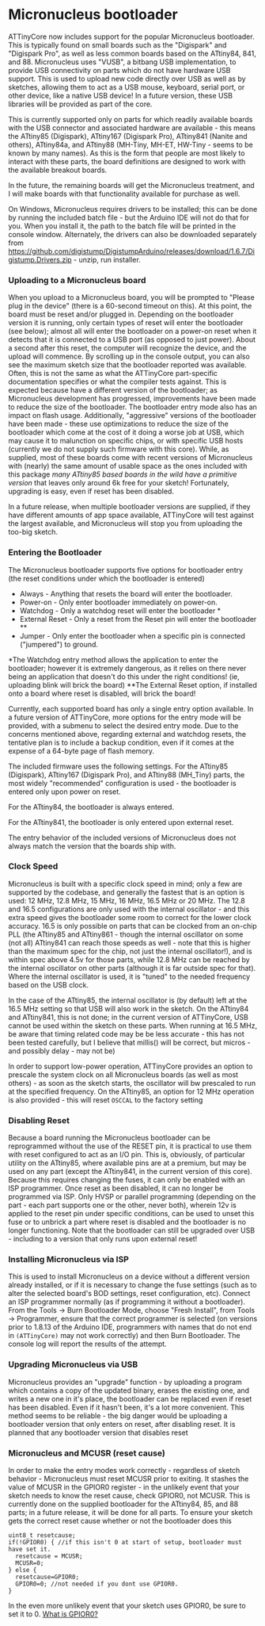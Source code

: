# Micronucleus bootloader

ATTinyCore now includes support for the popular Micronucleus bootloader. This is typically found on small boards such as the "Digispark" and "Digispark Pro", as well as less common boards based on the ATtiny84, 841, and 88. Micronucleus uses "VUSB", a bitbang USB implementation, to provide USB connectivity on parts which do not have hardware USB support. This is used to upload new code directly over USB as well as by sketches, allowing them to act as a USB mouse, keyboard, serial port, or other device, like a native USB device! In a future version, these USB libraries will be provided as part of the core.

This is currently supported only on parts for which readily available boards with the USB connector and associated hardware are available - this means the ATtiny85 (Digispark), ATtiny167 (Digispark Pro), ATtiny841 (Nanite and others), ATtiny84a, and ATtiny88 (MH-Tiny, MH-ET, HW-Tiny - seems to be known by many names). As this is the form that people are most likely to interact with these parts, the board definitions are designed to work with the available breakout boards.

In the future, the remaining boards will get the Micronucleus treatment, and I will make boards with that functionality available for purchase as well.

On Windows, Micronucleus requires drivers to be installed; this can be done by running the included batch file - but the Arduino IDE will not do that for you. When you install it, the path to the batch file will be printed in the console window. Alternately, the drivers can also be downloaded separately from https://github.com/digistump/DigistumpArduino/releases/download/1.6.7/Digistump.Drivers.zip - unzip, run installer.

### Uploading to a Micronucleus board
When you upload to a Micronucleus board, you will be prompted to "Please plug in the device" (there is a 60-second timeout on this). At this point, the board must be reset and/or plugged in. Depending on the bootloader version it is running, only certain types of reset will enter the bootloader (see below); almost all will enter the bootloader on a power-on reset when it detects that it is connected to a USB port (as opposed to just power). About a second after this reset, the computer will recognize the device, and the upload will commence. By scrolling up in the console output, you can also see the maximum sketch size that the bootloader reported was available. Often, this is not the same as what the ATTinyCore part-specific documentation specifies or what the compiler tests against. This is expected because have a different version of the bootloader; as Micronucleus development has progressed, improvements have been made to reduce the size of the bootloader. The bootloader entry mode also has an impact on flash usage. Additionally, "aggressive" versions of the bootloader have been made - these use optimizations to reduce the size of the bootloader which come at the cost of it doing a worse job at USB, which may cause it to malunction on specific chips, or with specific USB hosts (currently we do not supply such firmware with this core). While, as supplied, most of these boards come with recent versions of Micronucleus with (nearly) the same amount of usable space as the ones included with this package *many ATtiny85 based boards in the wild have a primitive version* that leaves only around 6k free for your sketch! Fortunately, upgrading is easy, even if reset has been disabled.

In a future release, when multiple bootloader versions are supplied, if they have different amounts of app space available, ATTinyCore will test against the largest available, and Micronucleus will stop you from uploading the too-big sketch.

### Entering the Bootloader
The Micronucleus bootloader supports five options for bootloader entry (the reset conditions under which the bootloader is entered)
* Always - Anything that resets the board will enter the bootloader.
* Power-on - Only enter bootloader immediately on power-on.
* Watchdog - Only a watchdog reset will enter the bootloader *
* External Reset - Only a reset from the Reset pin will enter the bootloader **
* Jumper - Only enter the bootloader when a specific pin is connected ("jumpered") to ground.

*The Watchdog entry method allows the application to enter the bootloader; however it is extremely dangerous, as it relies on there never being an application that doesn't do this under the right conditions! (ie, uploading blink will brick the board)
**The External Reset option, if installed onto a board where reset is disabled, will brick the board!

Currently, each supported board has only a single entry option available. In a future version of ATTinyCore, more options for the entry mode will be provided, with a submenu to select the desired entry mode. Due to the concerns mentioned above, regarding external and watchdog resets, the tentative plan is to include a backup condition, even if it comes at the expense of a 64-byte page of flash memory.

The included firmware uses the following settings.
For the ATtiny85 (Digispark), ATtiny167 (Digispark Pro), and ATtiny88 (MH_Tiny) parts, the most widely "recommended" configuration is used - the bootloader is entered only upon power on reset.

For the ATtiny84, the bootloader is always entered.

For the ATtiny841, the bootloader is only entered upon external reset.

The entry behavior of the included versions of Micronucleus does not always match the version that the boards ship with.

### Clock Speed
Micronucleus is built with a specific clock speed in mind; only a few are supported by the codebase, and generally the fastest that is an option is used: 12 MHz, 12.8 MHz, 15 MHz, 16 MHz, 16.5 MHz or 20 MHz. The 12.8 and 16.5 configurations are only used with the internal oscillator - and this extra speed gives the bootloader some room to correct for the lower clock accuracy. 16.5 is only possible on parts that can be clocked from an on-chip PLL (the ATtiny85 and ATtiny861 - though the internal oscillator on some (not all) ATtiny841 can reach those speeds as well - note that this is higher than the maximum spec for the chip, not just the internal oscillator!), and is within spec above 4.5v for those parts, while 12.8 MHz can be reached by the internal oscillator on other parts (although it is far outside spec for that). Where the internal oscillator is used, it is "tuned" to the needed frequency based on the USB clock.

In the case of the ATtiny85, the internal oscillator is (by default) left at the 16.5 MHz setting so that USB will also work in the sketch. On the ATtiny84 and ATtiny841, this is not done; in the current version of ATTinyCore, USB cannot be used within the sketch on these parts. When running at 16.5 MHz, be aware that timing related code may be be less accurate - this has not been tested carefully, but I believe that millis() will be correct, but micros - and possibly delay - may not be)

In order to support low-power operation, ATTinyCore provides an option to prescale the system clock on all Micronucleus boards (as well as most others) - as soon as the sketch starts, the oscillator will bw prescaled to run at the specified frequency. On the ATtiny85, an option for 12 MHz operation is also provided - this will reset `OSCCAL` to the factory setting

### Disabling Reset
Because a board running the Micronucleus bootloader can be reprogrammed without the use of the RESET pin, it is practical to use them with reset configured to act as an I/O pin. This is, obviously, of particular utility on the ATtiny85, where available pins are at a premium, but may be used on any part (except the ATtiny841, in the current version of this core). Because this requires changing the fuses, it can only be enabled with an ISP programmer. Once reset as been disabled, it can no longer be programmed via ISP. Only HVSP or parallel programming (depending on the part - each part supports one or the other, never both), wherein 12v is applied to the reset pin under specific conditions, can be used to unset this fuse or to unbrick a part where reset is disabled and the bootloader is no longer functioning. Note that the bootloader can still be upgraded over USB - including to a version that only runs upon external reset!

### Installing Micronucleus via ISP
This is used to install Micronucleus on a device without a different version already installed, or if it is necessary to change the fuse settings (such as to alter the selected board's BOD settings, reset configuration, etc). Connect an ISP programmer normally (as if programming it without a bootloader). From the Tools -> Burn Bootloader Mode, choose "Fresh Install", from Tools -> Programmer, ensure that the correct programmer is selected (on versions prior to 1.8.13 of the Arduino IDE, programmers with names that do not end in `(ATTinyCore)` may not work correctly) and then Burn Bootloader. The console log will report the results of the attempt.

### Upgrading Micronucleus via USB
Micronucleus provides an "upgrade" function - by uploading a program which contains a copy of the updated binary, erases the existing one, and writes a new one in it's place, the bootloader can be replaced even if reset has been disabled. Even if it hasn't been, it's a lot more convenient. This method seems to be reliable - the big danger would be uploading a bootloader version that only enters on reset, after disabling reset. It is planned that any bootloader version that disables reset

### Micronucleus and MCUSR (reset cause)
In order to make the entry modes work correctly - regardless of sketch behavior - Micronucleus must reset MCUSR prior to exiting. It stashes the value of MCUSR in the GPIOR0 register - in the unlikely event that your sketch needs to know the reset cause, check GPIOR0, not MCUSR. This is currently done on the supplied bootloader for the ATtiny84, 85, and 88 parts; in a future release, it will be done for all parts. To ensure your sketch gets the correct reset cause whether or not the bootloader does this


```
uint8_t resetcause;
if(!GPIOR0) { //if this isn't 0 at start of setup, bootloader must have set it.
  resetcause = MCUSR;
  MCUSR=0;
} else {
  resetcause=GPIOR0;
  GPIOR0=0; //not needed if you dont use GPIOR0.
}
```

In the even more unlikely event that your sketch uses GPIOR0, be sure to set it to 0. [What is GPIOR0?](https://github.com/SpenceKonde/AVR-Best-Practices/blob/master/LowLevelNotes.md)
